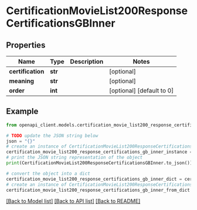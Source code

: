 # CertificationMovieList200ResponseCertificationsGBInner


## Properties

Name | Type | Description | Notes
------------ | ------------- | ------------- | -------------
**certification** | **str** |  | [optional] 
**meaning** | **str** |  | [optional] 
**order** | **int** |  | [optional] [default to 0]

## Example

```python
from openapi_client.models.certification_movie_list200_response_certifications_gb_inner import CertificationMovieList200ResponseCertificationsGBInner

# TODO update the JSON string below
json = "{}"
# create an instance of CertificationMovieList200ResponseCertificationsGBInner from a JSON string
certification_movie_list200_response_certifications_gb_inner_instance = CertificationMovieList200ResponseCertificationsGBInner.from_json(json)
# print the JSON string representation of the object
print(CertificationMovieList200ResponseCertificationsGBInner.to_json())

# convert the object into a dict
certification_movie_list200_response_certifications_gb_inner_dict = certification_movie_list200_response_certifications_gb_inner_instance.to_dict()
# create an instance of CertificationMovieList200ResponseCertificationsGBInner from a dict
certification_movie_list200_response_certifications_gb_inner_from_dict = CertificationMovieList200ResponseCertificationsGBInner.from_dict(certification_movie_list200_response_certifications_gb_inner_dict)
```
[[Back to Model list]](../README.md#documentation-for-models) [[Back to API list]](../README.md#documentation-for-api-endpoints) [[Back to README]](../README.md)


